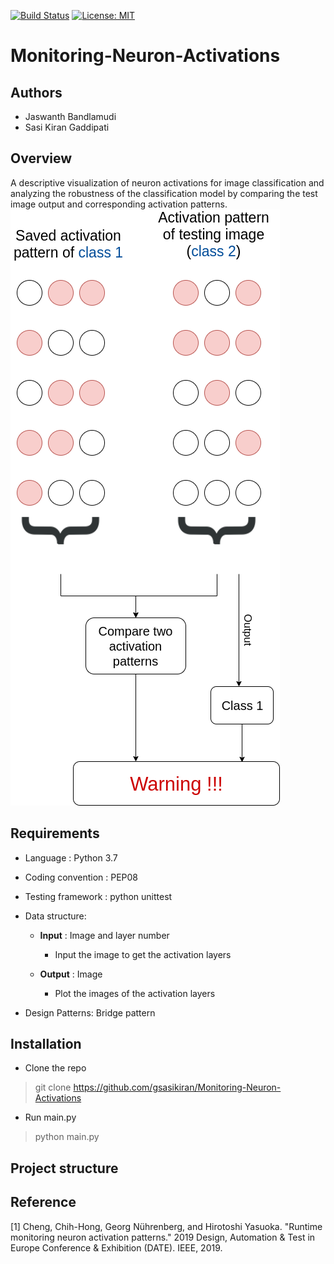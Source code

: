 [![Build Status](https://travis-ci.com/gsasikiran/Monitoring-Neuron-Activations.svg?token=Tx91FqTgxZM9ucHAnbfR&branch=master)](https://travis-ci.com/gsasikiran/Monitoring-Neuron-Activations/)
[![License: MIT](https://img.shields.io/badge/License-MIT-green.svg)](https://opensource.org/licenses/MIT)



# Monitoring-Neuron-Activations

## Authors
- Jaswanth Bandlamudi
- Sasi Kiran Gaddipati

## Overview

A descriptive visualization of neuron activations for image classification and analyzing the robustness of the classification model by comparing the test image output and corresponding activation patterns.
![Proposed architecture](/images/architecture.png)


## Requirements

* Language : Python 3.7
* Coding convention : PEP08
* Testing framework : python unittest
* Data structure:
  - **Input** : Image and layer number<br>
      - Input the image to get the activation layers
      
  - **Output** : Image
      - Plot the images of the activation layers
      
* Design Patterns: Bridge pattern

## Installation
* Clone the repo
> git clone https://github.com/gsasikiran/Monitoring-Neuron-Activations

* Run main.py
> python main.py


## Project structure


## Reference

[1] Cheng, Chih-Hong, Georg Nührenberg, and Hirotoshi Yasuoka. "Runtime monitoring neuron activation patterns." 2019 Design, Automation & Test in Europe Conference & Exhibition (DATE). IEEE, 2019.

